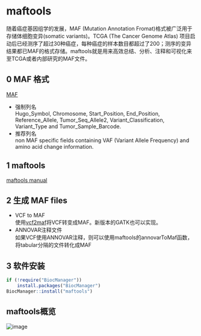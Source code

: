# maftools
随着癌症基因组学的发展，MAF (Mutation Annotation Fromat)格式被广泛用于存储体细胞变异(somatic variants)。TCGA (The Cancer Genome Atlas)
项目启动后已经测序了超过30种癌症，每种癌症的样本数目都超过了200；测序的变异结果都已MAF的格式存储。maftools就是用来高效总结、分析、注释和可视化来至TCGA或者内部研究的MAF文件。

## 0 MAF 格式
[MAF](https://docs.gdc.cancer.gov/Data/File_Formats/MAF_Format/)
- 强制列名   
Hugo_Symbol, Chromosome, Start_Position, End_Position, Reference_Allele, Tumor_Seq_Allele2, Variant_Classification, Variant_Type and Tumor_Sample_Barcode.
- 推荐列名  
non MAF specific fields containing VAF (Variant Allele Frequency) and amino acid change information.

## 1 maftools 
[maftools manual](https://bioconductor.org/packages/release/bioc/vignettes/maftools/inst/doc/maftools.html#1_Introduction)

## 2 生成 MAF files
- VCF to MAF  
使用[vcf2maf](https://github.com/mskcc/vcf2maf)将VCF转变成MAF。新版本的GATK也可以实现。
- ANNOVAR注释文件   
如果VCF使用ANNOVAR注释，则可以使用maftools的annovarToMaf函数，将tabular分隔的文件转化成MAF

## 3 软件安装
```r
if (!require("BiocManager"))
    install.packages("BiocManager")
BiocManager::install("maftools")
```

## maftools概览
![image](https://github.com/user-attachments/assets/18d6ba4f-7c85-4394-92cb-96689f876712)
